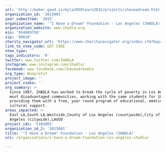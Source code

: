 ```yaml
---
url: 'http://maker.good.is/myla2050learn2015/projects/ihaveadream.html'
organization_id: '2015001'
year_submitted: '2015'
organization_name: '"I Have a Dream" Foundation - Los Angeles (IHADLA)'
organization_website: www.ihadla.org
ein: '954089758'
zip: '90010'
charity_navigator_url: 'https://www.charitynavigator.org/index.cfm?bay=search.profile&ein=954089758'
link_to_ntee_code: GET CODE
ntee_type: ''
tags_indicators: '0'
twitter: www.twitter.com/IHADLA
instagram: www.instagram.com/ihadla/
facebook: www.facebook.com/ihaveadreamla
org_type: Nonprofit
project_image: ''
project_video: ''
org_summary: >-
  Since 1987, IHADLA has worked to break the cycle of poverty in Los Angeles’
  most disadvantaged communities, working with the same students for 10+ years &
  providing them with a free, year round program of educational, emotional, &
  cultural support.
areas_impacted: >-
  East LA,South LA,Westside,County of Los Angeles (countywide),City of Los
  Angeles (citywide),LAUSD
project_ids: '5102001'
organization_id_2: '2015001'
title: '"I Have a Dream" Foundation - Los Angeles (IHADLA)'
uri: /organizations/i-have-a-dream-foundation-los-angeles-ihadla/

---
```

